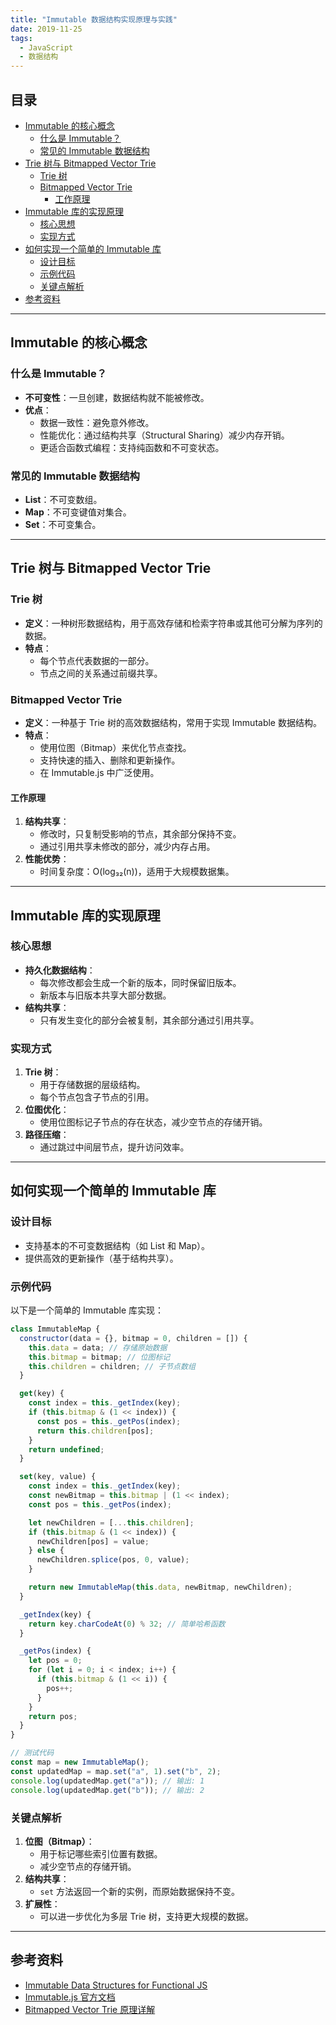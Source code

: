 ```yaml
---
title: "Immutable 数据结构实现原理与实践"
date: 2019-11-25
tags:
  - JavaScript
  - 数据结构
---
```


## 目录

- [Immutable 的核心概念](#immutable-的核心概念)
  - [什么是 Immutable？](#什么是-immutable)
  - [常见的 Immutable 数据结构](#常见的-immutable-数据结构)
- [Trie 树与 Bitmapped Vector Trie](#trie-树与-bitmapped-vector-trie)
  - [Trie 树](#trie-树)
  - [Bitmapped Vector Trie](#bitmapped-vector-trie)
    - [工作原理](#工作原理)
- [Immutable 库的实现原理](#immutable-库的实现原理)
  - [核心思想](#核心思想)
  - [实现方式](#实现方式)
- [如何实现一个简单的 Immutable 库](#如何实现一个简单的-immutable-库)
  - [设计目标](#设计目标)
  - [示例代码](#示例代码)
  - [关键点解析](#关键点解析)
- [参考资料](#参考资料)

---

## Immutable 的核心概念

### 什么是 Immutable？

- **不可变性**：一旦创建，数据结构就不能被修改。
- **优点**：
  - 数据一致性：避免意外修改。
  - 性能优化：通过结构共享（Structural Sharing）减少内存开销。
  - 更适合函数式编程：支持纯函数和不可变状态。

### 常见的 Immutable 数据结构

- **List**：不可变数组。
- **Map**：不可变键值对集合。
- **Set**：不可变集合。

---

## Trie 树与 Bitmapped Vector Trie

### Trie 树

- **定义**：一种树形数据结构，用于高效存储和检索字符串或其他可分解为序列的数据。
- **特点**：
  - 每个节点代表数据的一部分。
  - 节点之间的关系通过前缀共享。

### Bitmapped Vector Trie

- **定义**：一种基于 Trie 树的高效数据结构，常用于实现 Immutable 数据结构。
- **特点**：
  - 使用位图（Bitmap）来优化节点查找。
  - 支持快速的插入、删除和更新操作。
  - 在 Immutable.js 中广泛使用。

#### 工作原理

1. **结构共享**：
   - 修改时，只复制受影响的节点，其余部分保持不变。
   - 通过引用共享未修改的部分，减少内存占用。
2. **性能优势**：
   - 时间复杂度：O(log₃₂(n))，适用于大规模数据集。

---

## Immutable 库的实现原理

### 核心思想

- **持久化数据结构**：
  - 每次修改都会生成一个新的版本，同时保留旧版本。
  - 新版本与旧版本共享大部分数据。
- **结构共享**：
  - 只有发生变化的部分会被复制，其余部分通过引用共享。

### 实现方式

1. **Trie 树**：
   - 用于存储数据的层级结构。
   - 每个节点包含子节点的引用。
2. **位图优化**：
   - 使用位图标记子节点的存在状态，减少空节点的存储开销。
3. **路径压缩**：
   - 通过跳过中间层节点，提升访问效率。

---

## 如何实现一个简单的 Immutable 库

### 设计目标

- 支持基本的不可变数据结构（如 List 和 Map）。
- 提供高效的更新操作（基于结构共享）。

### 示例代码

以下是一个简单的 Immutable 库实现：

```javascript
class ImmutableMap {
  constructor(data = {}, bitmap = 0, children = []) {
    this.data = data; // 存储原始数据
    this.bitmap = bitmap; // 位图标记
    this.children = children; // 子节点数组
  }

  get(key) {
    const index = this._getIndex(key);
    if (this.bitmap & (1 << index)) {
      const pos = this._getPos(index);
      return this.children[pos];
    }
    return undefined;
  }

  set(key, value) {
    const index = this._getIndex(key);
    const newBitmap = this.bitmap | (1 << index);
    const pos = this._getPos(index);

    let newChildren = [...this.children];
    if (this.bitmap & (1 << index)) {
      newChildren[pos] = value;
    } else {
      newChildren.splice(pos, 0, value);
    }

    return new ImmutableMap(this.data, newBitmap, newChildren);
  }

  _getIndex(key) {
    return key.charCodeAt(0) % 32; // 简单哈希函数
  }

  _getPos(index) {
    let pos = 0;
    for (let i = 0; i < index; i++) {
      if (this.bitmap & (1 << i)) {
        pos++;
      }
    }
    return pos;
  }
}

// 测试代码
const map = new ImmutableMap();
const updatedMap = map.set("a", 1).set("b", 2);
console.log(updatedMap.get("a")); // 输出: 1
console.log(updatedMap.get("b")); // 输出: 2
```

### 关键点解析

1. **位图（Bitmap）**：
   - 用于标记哪些索引位置有数据。
   - 减少空节点的存储开销。
2. **结构共享**：
   - `set` 方法返回一个新的实例，而原始数据保持不变。
3. **扩展性**：
   - 可以进一步优化为多层 Trie 树，支持更大规模的数据。

---

## 参考资料

- [Immutable Data Structures for Functional JS](http://www.liuyiqi.cn/2017/10/22/immutable-data-structures-for-functional-js/)
- [Immutable.js 官方文档](https://immutable-js.com/)
- [Bitmapped Vector Trie 原理详解](https://en.wikipedia.org/wiki/Trie)
